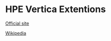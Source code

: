 # HPE Vertica Extentions

[Official site](https://www.vertica.com/ "HPE Vertica's Homepage")


[Wikipedia](https://en.wikipedia.org/wiki/Vertica "Vertica Analytics Platform")
